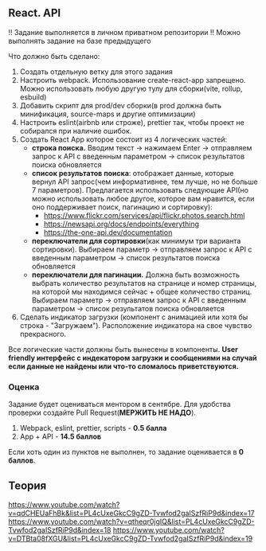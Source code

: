 ## React. API

!! Задание выполняется в личном приватном репозитории !!
Можно выполнять задание на базе предыдущего

Что должно быть сделано:

1. Создать отдельную ветку для этого задания
2. Настроить webpack. Использование create-react-app запрещено. Можно использовать любую другую тулу для сборки(vite, rollup, esbuild)
3. Добавить скрипт для prod/dev сборки(в prod должна быть минификация, source-maps и другие оптимизации)
4. Настроить eslint(airbnb или строже), prettier так, чтобы проект не собирался при наличие ошибок.
5. Создать React App которое состоит из 4 логических частей:
   - **строка поиска.** Вводим текст -> нажимаем Enter -> отправляем запрос к API с введенным параметром -> список результатов поиска обновляется
   - **список результатов поиска**: отображает данные, которые вернул API запрос(чем информативнее, тем лучше, но не больше 7 параметров). Предлагается использовать следующие API(но можно использовать любое другое, которое вам нравится, если оно поддерживает поиск, пагинацию и сортировку):
     - https://www.flickr.com/services/api/flickr.photos.search.html
     - https://newsapi.org/docs/endpoints/everything
     - https://the-one-api.dev/documentation
   - **переключатели для сортировки**(как минимум три варианта сортировки). Выбираем параметр -> отправляем запрос к API с введенным параметром -> список результатов поиска обновляется
   - **переключатели для пагинации.** Должна быть возможность выбрать количество результатов на странице и номер страницы, на которой мы находимся сейчас + общее количество страниц. Выбираем параметр -> отправляем запрос к API с введенным параметром -> список результатов поиска обновляется
6. Сделать индикатор загрузки (компонент с анимацией или хотя бы строка - "Загружаем"). Расположение индикатора на свое чувство прекрасного.

Все логические части должны быть вынесены в компоненты.
**User friendly интерфейс с индекатором загрузки и сообщениями на случай если данные не найдены или что-то сломалось приветствуются.**

### Оценка

Задание будет оцениваться ментором в сентябре. Для удобства проверки создайте Pull Request(**МЕРЖИТЬ НЕ НАДО**).

1. Webpack, eslint, prettier, scripts - **0.5 балла**
2. App + API - **14.5 баллов**

Если хоть один из пунктов не выполнен, то задание оценивается в **0 баллов**.

## Теория

https://www.youtube.com/watch?v=qdCHEUaFhBk&list=PL4cUxeGkcC9gZD-Tvwfod2gaISzfRiP9d&index=17
https://www.youtube.com/watch?v=qtheqr0jgIQ&list=PL4cUxeGkcC9gZD-Tvwfod2gaISzfRiP9d&index=18
https://www.youtube.com/watch?v=DTBta08fXGU&list=PL4cUxeGkcC9gZD-Tvwfod2gaISzfRiP9d&index=19
